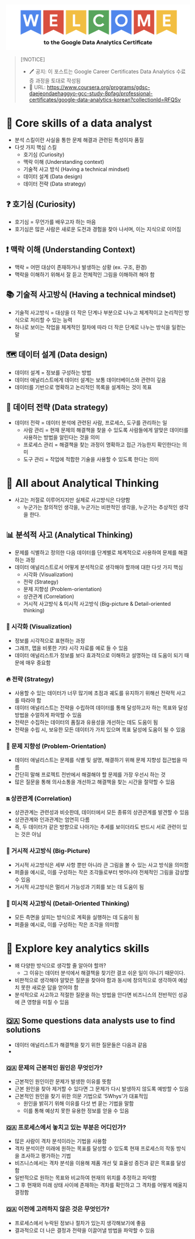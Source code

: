 
![welcometogcc](./img/welcometogcc.png)

> [!NOTICE]
> - 🖊 공지: 이 포스트는 Google Career Certificates Data Analytics 수료증 과정을 토대로 작성됨
> - 🚩 URL: https://www.coursera.org/programs/gdsc-daejeondaehaggyo-gcc-study-8pfag/professional-certificates/google-data-analytics-korean?collectionId=RFQSv


# 💁 Core skills of a data analyst
- 분석 스킬이란 사실을 통한 문제 해결과 관련된 특성이자 품질
- 다섯 가지 핵심 스킬
	- 호기심 (Curiosity)
	- 맥락 이해 (Understanding context)
	- 기술적 사고 방식 (Having a technical mindset)
	- 데이터 설계 (Data design)
	- 데이터 전략 (Data strategy)

## ❓ 호기심 (Curiosity)
- 호기심 = 무언가를 배우고자 하는 마음
- 호기심은 많은 사람은 새로운 도전과 경험을 찾아 나서며, 이는 지식으로 이어짐

## ❗ 맥락 이해 (Understanding Context)
- 맥락 = 어떤 대상이 존재하거나 발생하는 상황 (ex. 구조, 환경)
- 맥락을 이해하기 위해서 잘 듣고 전체적인 그림을 이해하려 해야 함

## 📚 기술적 사고방식 (Having a technical mindset)
- 기술적 사고방식 = 대상을 더 작은 단계나 부분으로 나누고 체계적이고 논리적인 방식으로 처리할 수 있는 능력
- 하나로 보이는 작업을 체계적인 절차에 따라 더 작은 단계로 나누는 방식을 일컫는 말

## 🗺 데이터 설계 (Data design)
- 데이터 설계 = 정보를 구성하는 방법
- 데이터 애널리스트에게 데이터 설계는 보통 데이터베이스와 관련이 깊음
- 데이터를 기반으로 명확하고 논리적인 목록을 설계하는 것이 목표

## 📄 데이터 전략 (Data strategy)
- 데이터 전략 = 데이터 분석에 관련된 사람, 프로세스, 도구를 관리하는 일
	- 사람 관리 = 현재 문제의 해결책을 찾을  수 있도록 사람들에게 알맞은 데이터를 사용하는 방법을 알린다는 것을 의미
	- 프로세스 관리 = 해결책을 찾는 과정이 명확하고 접근 가능한지 확인한다는 의미
	- 도구 관리 = 작업에 적합한 기술을 사용할 수 있도록 한다는 의미


# 🤔 All about Analytical Thinking
- 사고는 저절로 이루어지지만 실제로 사고방식은 다양함
	- 누군가는 창의적인 생각을, 누군가는 비판적인 생각을, 누군가는 추상적인 생각을 한다.

## 📊 분석적 사고 (Analytical Thinking)
- 문제를 식별하고 정의한 다음 데이터를 단계별로 체계적으로 사용하여 문제를 해결하는 과정
- 데이터 애널리스트로서 어떻게 분석적으로 생각해야 할까에 대한 다섯 가지 핵심
	- 시각화 (Visualization)
	- 전략 (Strategy)
	- 문제 지향성 (Problem-orientation)
	- 상관관계 (Correlation)
	- 거시적 사고방식 & 미시적 사고방식 (Big-picture & Detail-oriented thinking)

### 👀 시각화 (Visualization)
- 정보를 시각적으로 표현하는 과정
- 그래프, 맵을 비롯한 기타 시각 자료를 예로 들 수 있음
- 데이터 애널리스트가 정보를 보다 효과적으로 이해하고 설명하는 데 도움이 되기 때문에 매우 중요함

### 🔥 전략 (Strategy)
- 사용할 수 있는 데이터가 너무 많기에 초점과 궤도를 유지하기 위해선 전략적 사고를 따라야 함
- 데이터 애널리스트는 전략을 수립하여 데이터를 통해 달성하고자 하는 목표와 달성 방법을 수얼하게 파악할 수 있음
- 전략은 수집하는 데이터의 품질과 유용성을 개선하는 데도 도움이 됨
- 전략을 수립 시, 보유한 모든 데이터가 가치 있으며 목표 달성에 도움이 될 수 있음

### 🏃 문제 지향성 (Problem-Orientation)
- 데이터 애널리스트는 문제를 식별 및 설명, 해결하기 위해 문제 지향성 접근법을 따름
- 간단히 말해 프로젝트 전반에서 해결해야 할 문제를 가장 우선시 하는 것
- 많은 질문을 통해 의사소통을 개선하고 해결책을 찾는 시간을 절약할 수 있음

### 🔛 상관관계 (Correlation)
- 상관관계는 관련성과 비슷한데, 데이터에서 모든 종류의 상관관계를 발견할 수 있음
- 상관관계와 인과관계는 엄연히 다름
- 즉, 두 데이터가 같은 방향으로 나아가는 추세를 보이더라도 반드시 서로 관련이 있는 것은 아님

### 🔷 거시적 사고방식 (Big-Picture)
- 거시적 사고방식은 세부 사항 뿐만 아니라 큰 그림을 볼 수 있는 사고 방식을 의미함
- 퍼즐을 예시로, 이를 구성하는 작은 조각들로부터 벗어나야 전체적인 그림을 감상할 수 있음
- 거시적 사고방식은 멀리서 가능성과 기회를 보는 데 도움이 됨

### 🔹 미시적 사고방식 (Detail-Oriented Thinking)
- 모든 측면을 살피는 방식으로 계획을 실행하는 데 도움이 됨
- 퍼즐을 예시로, 이를 구성하는 작은 조각을 의미함


# 📖 Explore key analytics skills
- 왜 다양한 방식으로 생각할 줄 알아야 할까?
	- 그 이유는 데이터 분석에서 해결책을 찾기란 결코 쉬운 일이 아니기 때문이다.
- 비판적으로 생각해야 알맞은 질문을 찾아야 함과 동시에 창의적으로 생각하여 예상치 못한 새로운 답을 얻어야 함
- 분석적으로 사고하고 적절한 질문을 하는 방법을 안다면 비즈니스의 전반적인 성공에 큰 영향을 미칠 수 있음

## 🇶‍🇦 Some questions data analysts use to find solutions
- 데이터 애널리스트가 해결책을 찾기 위한 질문들은 다음과 같음
- 
### 🇶‍🇦 문제의 근본적인 원인은 무엇인가?
- 근본적인 원인이란 문제가 발생한 이유를 뜻함
- 근본 원인을 찾아 제거할 수 있다면 그 문제가 다시 발생하지 않도록 예방할 수 있음
- 근본적인 원인을 찾기 위한 의문 기법으로 '5Whys'가 대표적임
	- 원인을 밝히기 위해 이유를 다섯 번 묻는 기법을 말함
	- 이를 통해 예상치 못한 유용한 정보를 얻을 수 있음

### 🇶‍🇦 프로세스에서 놓치고 있는 부분은 어디인가?
- 많은 사람이 격차 분석이라는 기법을 사용함
- 격차 분석이란 미래에 원하는 목표를 달성할 수 있도록 현재 프로세스의 작동 방식을 조사하고 평가하는 기법
- 비즈니스에서는 격차 분석을 이용해 제품 개선 및 효율성 증진과 같은 목표를 달성함
- 일반적으로 원하는 목표와 비교하여 현재의 위치를 추정하고 파악함
- 그 후 현재와 미래 상태 사이에 존재하는 격차를 확인하고 그 격차를 어떻게 메울지 결정함

### 🇶‍🇦 이전에 고려하지 않은 것은 무엇인가?
- 프로세스에서 누락된 정보나 절차가 있는지 생각해보기에 좋음
- 결과적으로 더 나은 결정과 전략을 이끌어낼 방법을 파악할 수 있음

